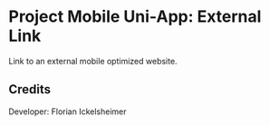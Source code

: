 ﻿# Project Mobile Uni-App: External Link

Link to an external mobile optimized website.

## Credits

Developer:
Florian Ickelsheimer
